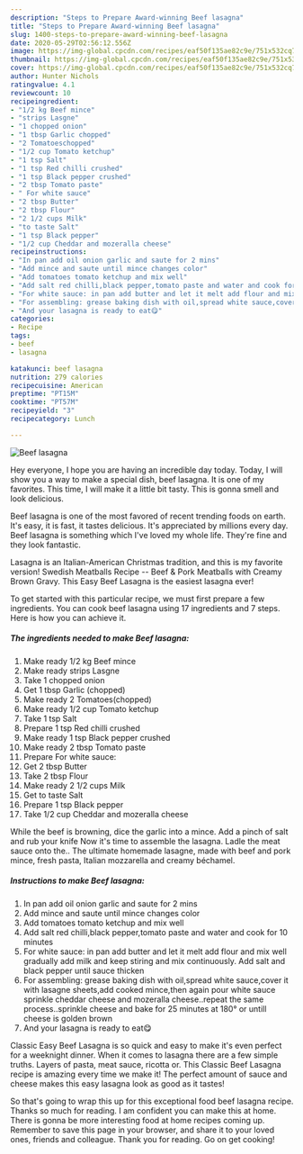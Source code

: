 ```yaml
---
description: "Steps to Prepare Award-winning Beef lasagna"
title: "Steps to Prepare Award-winning Beef lasagna"
slug: 1400-steps-to-prepare-award-winning-beef-lasagna
date: 2020-05-29T02:56:12.556Z
image: https://img-global.cpcdn.com/recipes/eaf50f135ae82c9e/751x532cq70/beef-lasagna-recipe-main-photo.jpg
thumbnail: https://img-global.cpcdn.com/recipes/eaf50f135ae82c9e/751x532cq70/beef-lasagna-recipe-main-photo.jpg
cover: https://img-global.cpcdn.com/recipes/eaf50f135ae82c9e/751x532cq70/beef-lasagna-recipe-main-photo.jpg
author: Hunter Nichols
ratingvalue: 4.1
reviewcount: 10
recipeingredient:
- "1/2 kg Beef mince"
- "strips Lasgne"
- "1 chopped onion"
- "1 tbsp Garlic chopped"
- "2 Tomatoeschopped"
- "1/2 cup Tomato ketchup"
- "1 tsp Salt"
- "1 tsp Red chilli crushed"
- "1 tsp Black pepper crushed"
- "2 tbsp Tomato paste"
- " For white sauce"
- "2 tbsp Butter"
- "2 tbsp Flour"
- "2 1/2 cups Milk"
- "to taste Salt"
- "1 tsp Black pepper"
- "1/2 cup Cheddar and mozeralla cheese"
recipeinstructions:
- "In pan add oil onion garlic and saute for 2 mins"
- "Add mince and saute until mince changes color"
- "Add tomatoes tomato ketchup and mix well"
- "Add salt red chilli,black pepper,tomato paste and water and cook for 10 minutes"
- "For white sauce: in pan add butter and let it melt add flour and mix well gradually add milk and keep stiring and mix continuously. Add salt and black pepper until sauce thicken"
- "For assembling: grease baking dish with oil,spread white sauce,cover it with lasagne sheets,add cooked mince,then again pour white sauce sprinkle cheddar cheese and mozeralla cheese..repeat the same process..sprinkle cheese and bake for 25 minutes at 180° or untill cheese is golden brown"
- "And your lasagna is ready to eat😋"
categories:
- Recipe
tags:
- beef
- lasagna

katakunci: beef lasagna 
nutrition: 279 calories
recipecuisine: American
preptime: "PT15M"
cooktime: "PT57M"
recipeyield: "3"
recipecategory: Lunch

---
```



![Beef lasagna](https://img-global.cpcdn.com/recipes/eaf50f135ae82c9e/751x532cq70/beef-lasagna-recipe-main-photo.jpg)

Hey everyone, I hope you are having an incredible day today. Today, I will show you a way to make a special dish, beef lasagna. It is one of my favorites. This time, I will make it a little bit tasty. This is gonna smell and look delicious.

Beef lasagna is one of the most favored of recent trending foods on earth. It's easy, it is fast, it tastes delicious. It's appreciated by millions every day. Beef lasagna is something which I've loved my whole life. They're fine and they look fantastic.

Lasagna is an Italian-American Christmas tradition, and this is my favorite version! Swedish Meatballs Recipe -- Beef &amp; Pork Meatballs with Creamy Brown Gravy. This Easy Beef Lasagna is the easiest lasagna ever!


To get started with this particular recipe, we must first prepare a few ingredients. You can cook beef lasagna using 17 ingredients and 7 steps. Here is how you can achieve it.

<!--inarticleads1-->

##### The ingredients needed to make Beef lasagna:

1. Make ready 1/2 kg Beef mince
1. Make ready strips Lasgne
1. Take 1 chopped onion
1. Get 1 tbsp Garlic (chopped)
1. Make ready 2 Tomatoes(chopped)
1. Make ready 1/2 cup Tomato ketchup
1. Take 1 tsp Salt
1. Prepare 1 tsp Red chilli crushed
1. Make ready 1 tsp Black pepper crushed
1. Make ready 2 tbsp Tomato paste
1. Prepare  For white sauce:
1. Get 2 tbsp Butter
1. Take 2 tbsp Flour
1. Make ready 2 1/2 cups Milk
1. Get to taste Salt
1. Prepare 1 tsp Black pepper
1. Take 1/2 cup Cheddar and mozeralla cheese


While the beef is browning, dice the garlic into a mince. Add a pinch of salt and rub your knife Now it&#39;s time to assemble the lasagna. Ladle the meat sauce onto the.. The ultimate homemade lasagne, made with beef and pork mince, fresh pasta, Italian mozzarella and creamy béchamel. 

<!--inarticleads2-->

##### Instructions to make Beef lasagna:

1. In pan add oil onion garlic and saute for 2 mins
1. Add mince and saute until mince changes color
1. Add tomatoes tomato ketchup and mix well
1. Add salt red chilli,black pepper,tomato paste and water and cook for 10 minutes
1. For white sauce: in pan add butter and let it melt add flour and mix well gradually add milk and keep stiring and mix continuously. Add salt and black pepper until sauce thicken
1. For assembling: grease baking dish with oil,spread white sauce,cover it with lasagne sheets,add cooked mince,then again pour white sauce sprinkle cheddar cheese and mozeralla cheese..repeat the same process..sprinkle cheese and bake for 25 minutes at 180° or untill cheese is golden brown
1. And your lasagna is ready to eat😋


Classic Easy Beef Lasagna is so quick and easy to make it&#39;s even perfect for a weeknight dinner. When it comes to lasagna there are a few simple truths. Layers of pasta, meat sauce, ricotta or. This Classic Beef Lasagna recipe is amazing every time we make it! The perfect amount of sauce and cheese makes this easy lasagna look as good as it tastes! 

So that's going to wrap this up for this exceptional food beef lasagna recipe. Thanks so much for reading. I am confident you can make this at home. There is gonna be more interesting food at home recipes coming up. Remember to save this page in your browser, and share it to your loved ones, friends and colleague. Thank you for reading. Go on get cooking!
